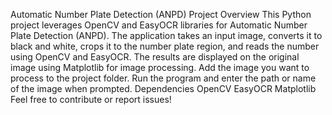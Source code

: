 Automatic Number Plate Detection (ANPD) Project
Overview
This Python project leverages OpenCV and EasyOCR libraries for Automatic Number Plate Detection (ANPD). The application takes an input image, converts it to black and white, crops it to the number plate region, and reads the number using OpenCV and EasyOCR. The results are displayed on the original image using Matplotlib for image processing.
Add the image you want to process to the project folder.
Run the program and enter the path or name of the image when prompted.
Dependencies
OpenCV
EasyOCR
Matplotlib
Feel free to contribute or report issues!
